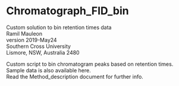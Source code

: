 # Chromatograph_FID_bin
Custom solution to bin retention times data  
Ramil Mauleon  
version 2019-May24  
Southern Cross University  
Lismore, NSW, Australia 2480  


Custom script to bin chromatogram peaks based on retention times.  
Sample data is also available here.  
Read the Method_description document for further info.  

